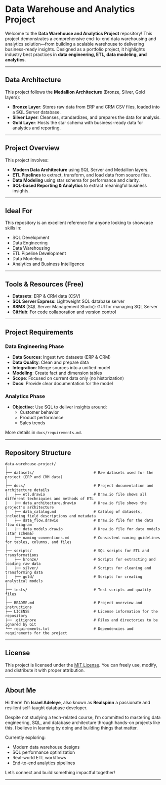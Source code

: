 # Data Warehouse and Analytics Project

Welcome to the **Data Warehouse and Analytics Project** repository!
This project demonstrates a comprehensive end-to-end data warehousing and analytics solution—from building a scalable warehouse to delivering business-ready insights. Designed as a portfolio project, it highlights industry best practices in **data engineering, ETL, data modeling, and analytics**.

---

## Data Architecture

This project follows the **Medallion Architecture** (Bronze, Silver, Gold layers):

- **Bronze Layer**: Stores raw data from ERP and CRM CSV files, loaded into a SQL Server database.
- **Silver Layer**: Cleanses, standardizes, and prepares the data for analysis.
- **Gold Layer**: Hosts the star schema with business-ready data for analytics and reporting.

---

## Project Overview

This project involves:

- **Modern Data Architecture** using SQL Server and Medallion layers.
- **ETL Pipelines** to extract, transform, and load data from source files.
- **Data Modeling** using star schema for performance and clarity.
- **SQL-based Reporting & Analytics** to extract meaningful business insights.

---

## Ideal For

This repository is an excellent reference for anyone looking to showcase skills in:

- SQL Development  
- Data Engineering  
- Data Warehousing  
- ETL Pipeline Development  
- Data Modeling  
- Analytics and Business Intelligence  

---

## Tools & Resources (Free)

- **Datasets**: ERP & CRM data (CSV)
- **SQL Server Express**: Lightweight SQL database server
- **SSMS** (SQL Server Management Studio): GUI for managing SQL Server
- **GitHub**: For code collaboration and version control

---

## Project Requirements

### Data Engineering Phase
- **Data Sources**: Ingest two datasets (ERP & CRM)
- **Data Quality**: Clean and prepare data
- **Integration**: Merge sources into a unified model
- **Modeling**: Create fact and dimension tables
- **Scope**: Focused on current data only (no historization)
- **Docs**: Provide clear documentation for the model

### Analytics Phase
- **Objective**: Use SQL to deliver insights around:
  - Customer behavior  
  - Product performance  
  - Sales trends  

More details in `docs/requirements.md`.

---

##  Repository Structure
```
data-warehouse-project/
│
├── datasets/                           # Raw datasets used for the project (ERP and CRM data)
│
├── docs/                               # Project documentation and architecture details
│   ├── etl.drawio                      # Draw.io file shows all different techniquies and methods of ETL
│   ├── data_architecture.drawio        # Draw.io file shows the project's architecture
│   ├── data_catalog.md                 # Catalog of datasets, including field descriptions and metadata
│   ├── data_flow.drawio                # Draw.io file for the data flow diagram
│   ├── data_models.drawio              # Draw.io file for data models (star schema)
│   ├── naming-conventions.md           # Consistent naming guidelines for tables, columns, and files
│
├── scripts/                            # SQL scripts for ETL and transformations
│   ├── bronze/                         # Scripts for extracting and loading raw data
│   ├── silver/                         # Scripts for cleaning and transforming data
│   ├── gold/                           # Scripts for creating analytical models
│
├── tests/                              # Test scripts and quality files
│
├── README.md                           # Project overview and instructions
├── LICENSE                             # License information for the repository
├── .gitignore                          # Files and directories to be ignored by Git
└── requirements.txt                    # Dependencies and requirements for the project
```

---

## License

This project is licensed under the [MIT License](LICENSE). You can freely use, modify, and distribute it with proper attribution.

---

## About Me

Hi there! I’m **Israel Adeleye**, also known as **Realspinn** a passionate and resilient self-taught database developer.

Despite not studying a tech-related course, I’m committed to mastering data engineering, SQL, and database architecture through hands-on projects like this. I believe in learning by doing and building things that matter.

Currently exploring:
- Modern data warehouse designs  
- SQL performance optimization  
- Real-world ETL workflows  
- End-to-end analytics pipelines  

Let’s connect and build something impactful together!

---


